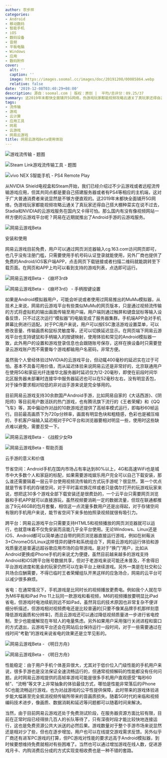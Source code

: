 ```yaml
---
author: 农步祥
categories:
- Android
- 移动数码
- 智能手机
- iOS
- 数码设备
- 音频
- 平板电脑
- Windows
- 应用
- 数码附件
cover:
  alt: ''
  caption: ''
  image: https://images.soomal.cc/images/doc/20191208/00085864.webp
  relative: false
date: '2019-12-08T03:40:29+08:00'
description: 源自：soomal.com | 版权：原创 |  平均/总评分：09.25/37
summary: 这2019年末都快全面铺开5G网络，伪游戏玩家都能视频攻略云通关了真玩家还得自己搭大棚种菜实在说不过去，Stadia和NVIDIA的云游戏服务在国内又卡得可怕。那么国内有没有像视频网站一样方便的云游戏平台呢？针对这一需求，网易在近期就推出了Android手游的云游戏服务。
tags:
- 流传输
- 游戏
- 云计算
- 应用工具
- 网易
- 云游戏
- 网易云游戏
title: 网易云游戏Beta使用体验
---
```


![游戏流传输 - 题图](https://images.soomal.cc/images/doc/20151129/00056646_01.webp)



![Steam Link游戏流传输工具 - 题图](https://images.soomal.cc/images/doc/20181008/00077227_01.webp)



![vivo NEX S智能手机 - PS4 Remote Play](https://images.soomal.cc/images/doc/20191130/00085681_01.webp)



从NVIDIA Shield电视盒和Steam开始，我们已经介绍过不少云游戏或者远程流传输游戏应用，但其共同点都是要自己搭建服务器或者有PS4等相应的主机端，这对于广大普通消费者来说显然是不够方便直观的。这2019年末都快全面铺开5G网络，伪游戏玩家都能视频攻略云通关了真玩家还得自己搭大棚种菜实在说不过去，Stadia和NVIDIA的云游戏服务在国内又卡得可怕。那么国内有没有像视频网站一样方便的云游戏平台呢？网易在近期就推出了Android手游的云游戏服务。



![网易云游戏Beta](https://images.soomal.cc/images/doc/20191208/00085856.webp)



安装和使用



网易云游戏目前免费，用户可以通过网页浏览器输入cg.163.com访问网页即可，也几乎没有注册门槛，只需要使用手机号码认证登录就能使用，另外厂商也提供了免费的Android/iOS客户端APP，点击网页下载链接或者扫描二维码就能跳转至下载页面。在网页和APP上均可以看到支持的游戏列表，点选即可运行。



![网易云游戏Beta - 《崩坏3rd》](https://images.soomal.cc/images/doc/20191208/00085857_01.webp)



![网易云游戏Beta - 《崩坏3rd》 - 手柄按键设置](https://images.soomal.cc/images/doc/20191208/00085858_01.webp)



如果是Android模拟器用户，可能会听说或者使用过网易推出的MuMu模拟器，从技术上来说，网易的云游戏平台有些类似MuMu的网页版本，只是通过视频流传输的方式将虚拟机的输出画面传输至用户端，用户端则通过触屏和键盘鼠标等输入设备反馈，只不过这次运行“模拟器”的电脑变成了服务器集群。手机端APP会对手机屏幕比例进行适配。对于PC用户来说，用户可以按ESC激活游戏设置菜单，可以修改音量、传输画质和鼠标灵敏度等，还可以切换延迟显示。在网页端下网易云游戏平台也支持键鼠和手柄输入的按键映射，使用体验和常见的Android模拟器一致，此外用户的设置和游戏登录信息也会跟随账号保存，这样在换设备时只需要登录云游戏账户而不需要每个游戏都输用户名密码，非常方便。



虽然我个人曾经体验过NVIDIA的云游戏平台，但动辄400毫秒的延迟实在过于可怕。基本不具备可用价值，而从延迟体验来说网易云还是非常好的，北京联通用户在使用5G和家庭光纤连接华北服务器时延迟仅为12-20毫秒，即使在前段时间华北区服务器未部署时连接华中服务器延迟也可以在52毫秒左右，没有明显丢包，对于操作要求相对较低的非对战手游来说是完全够用的。



目前网易云游戏支持30余款国产Android手游，比如网易自家的《大话西游》、《阴阳师》等目前用户数活跃的热门游戏，也有腾讯旗下流行的《王者荣耀》和《QQ飞车》等，其中偏动作对战的10款游戏还提供了高帧率模式运行，即每秒60帧运行。目前最高画质下为720p分辨率，画面有明显色块和粗糙感，色彩也是被压缩的，手机客户端输入延迟相对于PC平台和浏览器要相对明显一些，使用时这些缺点难以避免，需要忍受一下。



![网易云游戏Beta - 《战舰少女R》](https://images.soomal.cc/images/doc/20191208/00085860_01.webp)



![网易云游戏Beta - 帮助页面](https://images.soomal.cc/images/doc/20191208/00085861_01.webp)



云手游的意义和价值



节省空间：Android手机在国内市场占有率达到80%以上，4G和高速WiFi也是城市中大多数个人和家庭的标配，如果需要游戏娱乐用户完全可以自己下载安装，那么谁还需要隔着一层云平台使用视频流传输的方式玩手游呢？很显然，第一个优点就是节省手机的存储空间，对于平时喜欢换花样或者只是偶尔打开的玩游戏玩家来说，想把这30多个游戏全部下载安装还是很费劲的，一个云平台只需要网页浏览器和手机APP就可以直接游玩，虽然视频要消耗一定的数据流量，但现在联通都推出了9元46GB的包月套餐，相信这一点流量多数用户还是出得起，对于存储空间有限的手机用户来说，能节省空间下来多拍拍照录视频就很有吸引力。



跨平台：网易云游戏平台只需要支持HTML5和视频播放的网页浏览器就可以运行，也就意味着不仅免安装而且能几乎全平台使用。无论Windows、Linux还是iOS、Android都可以简单通过自带的网页浏览器直接运行游戏，例如在树莓派3+ChromeOS/Linux这样怪异的硬件和系统组合下，网易云游戏的运行体验和游戏质量还是普遍远超谷歌应用市场的自带游戏。是对于“换门”用户，比如从Android更换成iPhone手机的来说尤为便捷，虽然目前越来越多的游戏支持Android和iOS跨平台账号数据共享，但对于老游戏来说可能还未普及，不舍得旧平台游戏进度和氪金的玩家仍然可以在新平台上继续游戏。另外一类是在社交和公共场合应酬需要，不得已临时王者荣耀组队开黑这样的应急场合，网易的云平台可以减少很多麻烦。



省电：在通常情况下，手机游戏是比同时长的视频播放更费电。例如我个人就在华为M6平板和iPad Pro 11上玩同一款游戏和看视频，M6的视频播放要明显比iPad省电，但游戏时电池续航则远不如iPad，虽然背后的技术原因也非常复杂不便详细分析描述，但游戏相对视频费电还是比较普遍的[只要不像某品牌手机那样刻意降低游戏画质和分辨率]，而且云游戏还可以通过降低视频质量进一步进行省电控制，至少也能缓解现在年轻人的电量焦虑。另外如果用户采用强行关闭进程和窗口的方式退出，云游戏平台还会在网站后台保持运行一段时间，对于一些需要通过在线时间“考勤”的游戏来说省电的效果还是立竿见影的。



![网易云游戏Beta - 《明日方舟》](https://images.soomal.cc/images/doc/20191208/00085862_01.webp)



![网易云游戏Beta - 《明日方舟》](https://images.soomal.cc/images/doc/20191208/00085863_01.webp)



性能稳定：由于用户手机个体差异很大，尤其对于低价位入门级性能的手机用户来说，很多手游也是没法保证全速流畅运行的，但通常视频解码的性能都没有任何问题。此时网易云游戏提供的高帧率游戏可能是很多手机用户直观感受“每秒60帧”、“流畅”等文字上非常抽象的体验最佳方式，哪怕是性能非常落后的iPhone 5C也能流畅运行游戏，也为对战游戏的公平性提供保障，此时带来的游戏体验进步能大幅甚至完全抵消视频传输所带来的音画质损失。随着5G时代的来临和视频编码技术进步，像画质、数据消耗和延迟等问题都可以随着时间来解决。



当然，由于目前网易云游戏还处于免费测试阶段，在服务器资源方面比较有限，目前在正常时段已经得排几百人的长队等待了，只有深夜时段才能比较快地连接运行，这也是免费资源公共大派送的必然后果。游戏数量对于整个手游市场来说显然还是相对少了些，但也在逐步增加，用户也可以在线提交游戏需求反馈。另外似乎厂商还有进军PC游戏的打算，但PC游戏对性能的要求远高于Android模拟器，到时候要想维持免费就相对有些困难了。当然也可以通过增加游戏在线人数，促进游戏月卡、内购消费后分成的方式实现变相收费也是一种不错的套路。